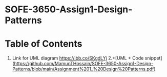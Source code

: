 # SOFE-3650-Assign1-Design-Patterns

# Table of Contents


1. Link for UML diagram https://ibb.co/SKgdLYj
2.+[UML + Code snippet] (https://github.com/MamunTHossain/SOFE-3650-Assign1-Design-Patterns/blob/main/Assignment%201_%20Design%20Patterns.pdf)
